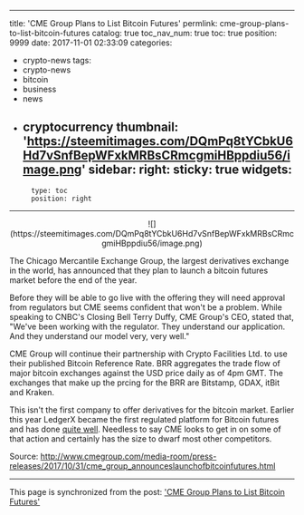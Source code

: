 
---
title: 'CME Group Plans to List Bitcoin Futures'
permlink: cme-group-plans-to-list-bitcoin-futures
catalog: true
toc_nav_num: true
toc: true
position: 9999
date: 2017-11-01 02:33:09
categories:
- crypto-news
tags:
- crypto-news
- bitcoin
- business
- news
- cryptocurrency
thumbnail: 'https://steemitimages.com/DQmPq8tYCbkU6Hd7vSnfBepWFxkMRBsCRmcgmiHBppdiu56/image.png'
sidebar:
    right:
        sticky: true
widgets:
    -
        type: toc
        position: right
---


<center>![](https://steemitimages.com/DQmPq8tYCbkU6Hd7vSnfBepWFxkMRBsCRmcgmiHBppdiu56/image.png)</center>

The Chicago Mercantile Exchange Group, the largest derivatives exchange in the world, has announced that they plan to launch a bitcoin futures market before the end of the year.

Before they will be able to go live with the offering they will need approval from regulators but CME seems confident that won't be a problem. While speaking to CNBC's Closing Bell Terry Duffy, CME Group's CEO, stated that, "We've been working with the regulator. They understand our application. And they understand our model very, very well."

CME Group will continue their partnership with Crypto Facilities Ltd. to use their published Bitcoin Reference Rate. BRR aggregates the trade flow of major bitcoin exchanges against the USD price daily as of 4pm GMT. The exchanges that make up the prcing for the BRR are Bitstamp, GDAX, itBit and Kraken.

This isn't the first company to offer derivatives for the bitcoin market. Earlier this year LedgerX became the first regulated platform for Bitcoin futures and has done [quite well](https://steemit.com/crypto-news/@patrickulrich/bitcoin-derivatives-bgold-mit-digital-diplomas-crypto-industry-news-10-23-17). Needless to say CME looks to get in on some of that action and certainly has the size to dwarf most other competitors. 

Source: http://www.cmegroup.com/media-room/press-releases/2017/10/31/cme_group_announceslaunchofbitcoinfutures.html

- - -

This page is synchronized from the post: ['CME Group Plans to List Bitcoin Futures'](https://steemit.com/@patrickulrich/cme-group-plans-to-list-bitcoin-futures)
